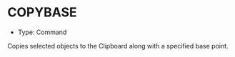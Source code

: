 # COPYBASE

- Type: Command

Copies selected objects to the Clipboard along with a specified base point.
